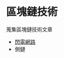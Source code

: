 # 區塊鏈技術

蒐集區塊鏈技術文章

- [閃電網路](https://github.com/changwu-tw/blockchain_study/blob/master/Lightning-Network.md)
- 側鏈
